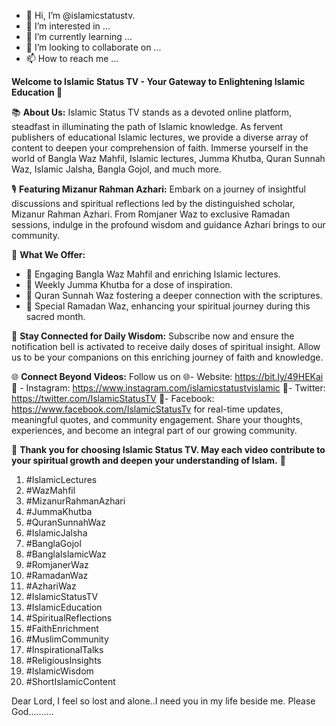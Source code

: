 - 👋 Hi, I’m @islamicstatustv.
- 👀 I’m interested in ...
- 🌱 I’m currently learning ...
- 💞️ I’m looking to collaborate on ...
- 📫 How to reach me ...

<!---
islamicstatustv/islamicstatustv is a ✨ special ✨ repository because its `README.md` (this file) appears on your GitHub profile.
You can click the Preview link to take a look at your changes.
--->
**Welcome to Islamic Status TV - Your Gateway to Enlightening Islamic Education 🌙**

📚 **About Us:**
Islamic Status TV stands as a devoted online platform, steadfast in illuminating the path of Islamic knowledge. As fervent publishers of educational Islamic lectures, we provide a diverse array of content to deepen your comprehension of faith. Immerse yourself in the world of Bangla Waz Mahfil, Islamic lectures, Jumma Khutba, Quran Sunnah Waz, Islamic Jalsha, Bangla Gojol, and much more.

🎙️ **Featuring Mizanur Rahman Azhari:**
Embark on a journey of insightful discussions and spiritual reflections led by the distinguished scholar, Mizanur Rahman Azhari. From Romjaner Waz to exclusive Ramadan sessions, indulge in the profound wisdom and guidance Azhari brings to our community.

🌟 **What We Offer:**
- 📖 Engaging Bangla Waz Mahfil and enriching Islamic lectures.
- 🕌 Weekly Jumma Khutba for a dose of inspiration.
- 📜 Quran Sunnah Waz fostering a deeper connection with the scriptures.
- 🌙 Special Ramadan Waz, enhancing your spiritual journey during this sacred month.

🔔 **Stay Connected for Daily Wisdom:**
Subscribe now and ensure the notification bell is activated to receive daily doses of spiritual insight. Allow us to be your companions on this enriching journey of faith and knowledge.

🌐 **Connect Beyond Videos:**
Follow us on 
🌐- Website: https://bit.ly/49HEKai
🙏 - Instagram: https://www.instagram.com/islamicstatustvislamic
🙏- Twitter: https://twitter.com/IslamicStatusTV
🙏- Facebook: https://www.facebook.com/IslamicStatusTv
for real-time updates, meaningful quotes, and community engagement. Share your thoughts, experiences, and become an integral part of our growing community.

🤲 **Thank you for choosing Islamic Status TV. May each video contribute to your spiritual growth and deepen your understanding of Islam.** 🌟
1. #IslamicLectures
2. #WazMahfil
3. #MizanurRahmanAzhari
4. #JummaKhutba
5. #QuranSunnahWaz
6. #IslamicJalsha
7. #BanglaGojol
8. #BanglaIslamicWaz
9. #RomjanerWaz
10. #RamadanWaz
11. #AzhariWaz
12. #IslamicStatusTV
13. #IslamicEducation
14. #SpiritualReflections
15. #FaithEnrichment
16. #MuslimCommunity
17. #InspirationalTalks
18. #ReligiousInsights
19. #IslamicWisdom
20. #ShortIslamicContent


Dear Lord, I feel so lost and alone..I need you in my life beside me. Please God..........
